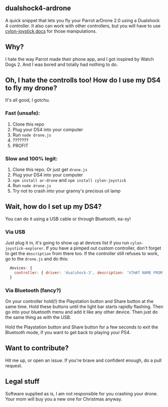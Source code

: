 ## dualshock4-ardrone
A quick snippet that lets you fly your Parrot arDrone 2.0 using a Dualshock 4 controller. It also can work with other controllers, but you will have to use [cylon-joystick docs](https://github.com/hybridgroup/cylon-joystick) for those manipulations.

## Why?
I hate the way Parrot made their phone app, and I got inspired by Watch Dogs 2. And I was bored and totally had nothing to do.

## Oh, I hate the controlls too! How do I use my DS4 to fly my drone?
It's all good, I gotchu.

### Fast (unsafe):
1. Clone this repo
2. Plug your DS4 into your computer
3. Run `node drone.js`
4. ???????
5. PROFIT

### Slow and 100% legit:
1. Clone this repo. Or just get `drone.js`
2. Plug your DS4 into your computer
3. `npm install ar-drone` and `npm install cylon-joystick`
4. Run `node drone.js`
5. Try not to crash into your granny's precious oil lamp

## Wait, how do I set up my DS4?

You can do it using a USB cable or through Bluetooth, ea-sy!

### Via USB
Just plug it in, it's going to show up at devices list if you run `cylon-joystick-explorer`. If you have a pimped out custom controller, don't forget to get the `description` from there too.
If the controller still refuses to work, go to the `drone.js` and do this:

```javascript
  devices: {
    controller: { driver: 'dualshock-3', description: '%THAT NAME FROM THE DESCRIPTION%' }
  }
```

### Via Bluetooth (fancy?)
On your controller hold(!) the Playstation button and Share button at the same time. Hold these buttons until the light bar starts rapidly flashing. Then go into your bluetooth menu and add it like any other device.
Then just do the same thing as with the USB.

Hold the Playstation button and Share button for a few seconds to exit the Bluetooth mode, if you want to get back to playing your PS4.

## Want to contribute?
Hit me up, or open an issue. If you're brave and confident enough, do a pull request.

## Legal stuff
Software supplied as is, I am not responsible for you crashing your drone. Your mom will buy you a new one for Christmas anyway.
